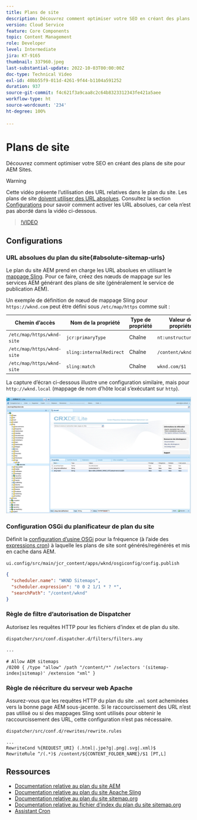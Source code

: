 ```yaml
---
title: Plans de site
description: Découvrez comment optimiser votre SEO en créant des plans de site pour AEM Sites.
version: Cloud Service
feature: Core Components
topic: Content Management
role: Developer
level: Intermediate
jira: KT-9165
thumbnail: 337960.jpeg
last-substantial-update: 2022-10-03T00:00:00Z
doc-type: Technical Video
exl-id: 40bb55f9-011d-4261-9f44-b1104a591252
duration: 937
source-git-commit: f4c621f3a9caa8c2c64b8323312343fe421a5aee
workflow-type: ht
source-wordcount: '234'
ht-degree: 100%

---
```


# Plans de site

Découvrez comment optimiser votre SEO en créant des plans de site pour AEM Sites.

>[!WARNING]
>
>Cette vidéo présente l’utilisation des URL relatives dans le plan du site. Les plans de site [doivent utiliser des URL absolues](https://sitemaps.org/protocol.html). Consultez la section [Configurations](#absolute-sitemap-urls) pour savoir comment activer les URL absolues, car cela n’est pas abordé dans la vidéo ci-dessous.

>[!VIDEO](https://video.tv.adobe.com/v/337960?quality=12&learn=on)

## Configurations

### URL absolues du plan du site{#absolute-sitemap-urls}

Le plan du site AEM prend en charge les URL absolues en utilisant le [mappage Sling](https://sling.apache.org/documentation/the-sling-engine/mappings-for-resource-resolution.html). Pour ce faire, créez des nœuds de mappage sur les services AEM générant des plans de site (généralement le service de publication AEM).

Un exemple de définition de nœud de mappage Sling pour `https://wknd.com` peut être défini sous `/etc/map/https` comme suit :

| Chemin d’accès | Nom de la propriété | Type de propriété | Valeur de propriété |
|------|----------|---------------|-------|
| `/etc/map/https/wknd-site` | `jcr:primaryType` | Chaîne | `nt:unstructured` |
| `/etc/map/https/wknd-site` | `sling:internalRedirect` | Chaîne | `/content/wknd/(.*)` |
| `/etc/map/https/wknd-site` | `sling:match` | Chaîne | `wknd.com/$1` |

La capture d’écran ci-dessous illustre une configuration similaire, mais pour `http://wknd.local` (mappage de nom d’hôte local s’exécutant sur `http`).

![Configuration des URL absolues du plan du site.](../assets/sitemaps/sitemaps-absolute-urls.jpg)


### Configuration OSGi du planificateur de plan du site

Définit la [configuration d’usine OSGi](http://localhost:4502/system/console/configMgr/org.apache.sling.sitemap.impl.SitemapScheduler) pour la fréquence (à l’aide des [expressions cron](https://cron.help/)) à laquelle les plans de site sont générés/regénérés et mis en cache dans AEM.

`ui.config/src/main/jcr_content/apps/wknd/osgiconfig/config.publish`

```json
{
  "scheduler.name": "WKND Sitemaps",
  "scheduler.expression": "0 0 2 1/1 * ? *",
  "searchPath": "/content/wknd"
}
```

### Règle de filtre d’autorisation de Dispatcher

Autorisez les requêtes HTTP pour les fichiers d’index et de plan du site.

`dispatcher/src/conf.dispatcher.d/filters/filters.any`

```
...

# Allow AEM sitemaps
/0200 { /type "allow" /path "/content/*" /selectors '(sitemap-index|sitemap)' /extension "xml" }
```

### Règle de réécriture du serveur web Apache

Assurez-vous que les requêtes HTTP du plan du site `.xml` sont acheminées vers la bonne page AEM sous-jacente. Si le raccourcissement des URL n’est pas utilisé ou si des mappages Sling sont utilisés pour obtenir le raccourcissement des URL, cette configuration n’est pas nécessaire.

`dispatcher/src/conf.d/rewrites/rewrite.rules`

```
...
RewriteCond %{REQUEST_URI} (.html|.jpe?g|.png|.svg|.xml)$
RewriteRule ^/(.*)$ /content/${CONTENT_FOLDER_NAME}/$1 [PT,L]
```

## Ressources

+ [Documentation relative au plan du site AEM](https://experienceleague.adobe.com/docs/experience-manager-cloud-service/content/overview/seo-and-url-management.html?lang=fr)
+ [Documentation relative au plan du site Apache Sling](https://github.com/apache/sling-org-apache-sling-sitemap#readme)
+ [Documentation relative au plan du site sitemap.org](https://www.sitemaps.org/protocol.html)
+ [Documentation relative au fichier d’index du plan du site sitemap.org](https://www.sitemaps.org/protocol.html#index)
+ [Assistant Cron](https://cron.help/)